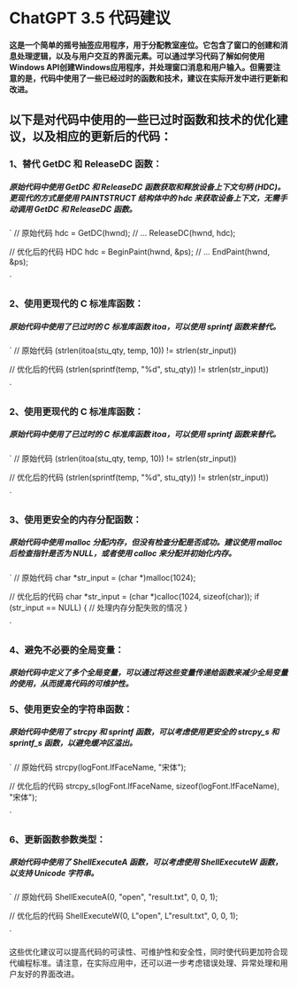 # ChatGPT 3.5 代码建议

#### 这是一个简单的摇号抽签应用程序，用于分配教室座位。它包含了窗口的创建和消息处理逻辑，以及与用户交互的界面元素。可以通过学习代码了解如何使用Windows API创建Windows应用程序，并处理窗口消息和用户输入。但需要注意的是，代码中使用了一些已经过时的函数和技术，建议在实际开发中进行更新和改进。

## 以下是对代码中使用的一些已过时函数和技术的优化建议，以及相应的更新后的代码：

### 1、替代 GetDC 和 ReleaseDC 函数：
##### 原始代码中使用 GetDC 和 ReleaseDC 函数获取和释放设备上下文句柄 (HDC)。更现代的方式是使用 PAINTSTRUCT 结构体中的 hdc 来获取设备上下文，无需手动调用 GetDC 和 ReleaseDC 函数。
`
// 原始代码
hdc = GetDC(hwnd);
// ...
ReleaseDC(hwnd, hdc);

// 优化后的代码
HDC hdc = BeginPaint(hwnd, &ps);
// ...
EndPaint(hwnd, &ps);

`

### 2、使用更现代的 C 标准库函数：
##### 原始代码中使用了已过时的 C 标准库函数 itoa，可以使用 sprintf 函数来替代。
`
// 原始代码
(strlen(itoa(stu_qty, temp, 10)) != strlen(str_input))

// 优化后的代码
(strlen(sprintf(temp, "%d", stu_qty)) != strlen(str_input))

`
### 2、使用更现代的 C 标准库函数：
##### 原始代码中使用了已过时的 C 标准库函数 itoa，可以使用 sprintf 函数来替代。
`
// 原始代码
(strlen(itoa(stu_qty, temp, 10)) != strlen(str_input))

// 优化后的代码
(strlen(sprintf(temp, "%d", stu_qty)) != strlen(str_input))

`

### 3、使用更安全的内存分配函数：
##### 原始代码中使用 malloc 分配内存，但没有检查分配是否成功。建议使用 malloc 后检查指针是否为 NULL，或者使用 calloc 来分配并初始化内存。
`
// 原始代码
char *str_input = (char *)malloc(1024);

// 优化后的代码
char *str_input = (char *)calloc(1024, sizeof(char));
if (str_input == NULL) {
    // 处理内存分配失败的情况
}

`

### 4、避免不必要的全局变量：
##### 原始代码中定义了多个全局变量，可以通过将这些变量传递给函数来减少全局变量的使用，从而提高代码的可维护性。


### 5、使用更安全的字符串函数：
##### 原始代码中使用了 strcpy 和 sprintf 函数，可以考虑使用更安全的 strcpy_s 和 sprintf_s 函数，以避免缓冲区溢出。
`
// 原始代码
strcpy(logFont.lfFaceName, "宋体");

// 优化后的代码
strcpy_s(logFont.lfFaceName, sizeof(logFont.lfFaceName), "宋体");

`


### 6、更新函数参数类型：
##### 原始代码中使用了 ShellExecuteA 函数，可以考虑使用 ShellExecuteW 函数，以支持 Unicode 字符串。
`
// 原始代码
ShellExecuteA(0, "open", "result.txt", 0, 0, 1);

// 优化后的代码
ShellExecuteW(0, L"open", L"result.txt", 0, 0, 1);

`

这些优化建议可以提高代码的可读性、可维护性和安全性，同时使代码更加符合现代编程标准。请注意，在实际应用中，还可以进一步考虑错误处理、异常处理和用户友好的界面改进。